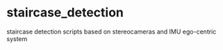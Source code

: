 # staircase_detection
staircase detection scripts based on stereocameras and IMU ego-centric system
